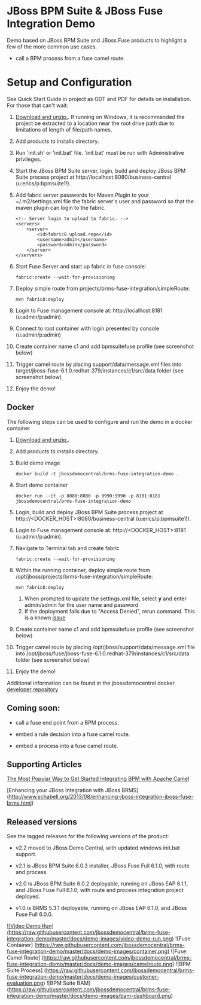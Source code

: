 JBoss BPM Suite & JBoss Fuse Integration Demo
=============================================

Demo based on JBoss BPM Suite and JBoss Fuse products to highlight a few of the more common use cases.

  * call a BPM process from a fuse camel route.


Setup and Configuration
=======================

See Quick Start Guide in project as ODT and PDF for details on installation. For those that can't wait:

1. [Download and unzip.](https://github.com/jbossdemocentral/brms-fuse-integration-demo/archive/master.zip). If running on Windows, it is recommended the project be extracted to a location near the root drive path due to limitations of length of file/path names.

2. Add products to installs directory.

3. Run 'init.sh' or 'init.bat' file. 'init.bat' must be run with Administrative privileges.

4. Start the JBoss BPM Suite server, login, build and deploy JBoss BPM Suite process project at http://localhost:8080/business-central (u:erics/p:bpmsuite1!).

5. Add fabric server passwords for Maven Plugin to your ~/.m2/settings.xml file the fabric server's user and password so that the maven plugin can login to the fabric.

     ```
     <!-- Server login to upload to fabric. -->
     <servers>
         <server>
             <id>fabric8.upload.repo</id>
             <username>admin</username>
             <password>admin</password>
         </server>
     </servers> 
     ```

6. Start Fuse Server and start up fabric in fuse console: 

     ```
     fabric:create --wait-for-provisioning 
     ```

7. Deploy simple route from projects/brms-fuse-integration/simpleRoute:

     ```
     mvn fabric8:deploy
     ```

8. Login to Fuse management console at:  http://localhost:8181    (u:admin/p:admin).

9. Connect to root container with login presented by console  (u:admin/p:admin)   

10. Create container name c1 and add bpmsuitefuse profile (see screenshot below)

11. Trigger camel route by placing support/data/message.xml files into target/jboss-fuse-6.1.0.redhat-379/instances/c1/src/data folder (see screenshot below)

12. Enjoy the demo!

Docker
--------------
The following steps can be used to configure and run the demo in a docker container

1. [Download and unzip.](https://github.com/jbossdemocentral/brms-fuse-integration-demo/archive/master.zip). 

2. Add products to installs directory.

3. Build demo image

	```
	docker build -t jbossdemocentral/brms-fuse-integration-demo .
	```
4. Start demo container

	```
	docker run --it -p 8080:8080 -p 9990:9990 -p 8181:8181 jbossdemocentral/brms-fuse-integration-demo
	``` 
	
5. Login, build and deploy JBoss BPM Suite process project at http://<DOCKER_HOST>:8080/business-central (u:erics/p:bpmsuite1!).

6. Login to Fuse management console at:  http://<DOCKER_HOST>:8181    (u:admin/p:admin).

7. Navigate to Terminal tab and create fabric

     ```
     fabric:create --wait-for-provisioning 
     ```
8. Within the running container, deploy simple route from /opt/jboss/projects/brms-fuse-integration/simpleRoute:

     ```
     mvn fabric8:deploy
     ``` 
	
	1. When prompted to update the settings.xml file, select **y** and enter admin/admin for the user name and password
	2. If the deployment fails due to "Access Denied", rerun command. This is a known [issue](https://github.com/fabric8io/fabric8/issues/1404)

10. Create container name c1 and add bpmsuitefuse profile (see screenshot below)

11. Trigger camel route by placing /opt/jboss/support/data/message.xml file into /opt/jboss/fuse/jboss-fuse-6.1.0.redhat-379/instances/c1/src/data folder (see screenshot below)

12. Enjoy the demo!
  
Additional information can be found in the jbossdemocentral docker [developer repository](https://github.com/jbossdemocentral/docker-developer)


Coming soon:
------------

  * call a fuse end point from a BPM process.

  * embed a rule decision into a fuse camel route.

  * embed a process into a fuse camel route.


Supporting Articles
-------------------

[The Most Popular Way to Get Started Integrating BPM with Apache Camel](http://www.schabell.org/2014/09/most-popular-way-get-started-integrating-bpm-apache-camel.html)

[Enhancing your JBoss Integration with JBoss BRMS] (http://www.schabell.org/2013/08/enhancing-jboss-integration-jboss-fuse-brms.html)


Released versions
-----------------

See the tagged releases for the following versions of the product:

- v2.2 moved to JBoss Demo Central, with updated windows init.bat support.

- v2.1 is JBoss BPM Suite 6.0.3 installer, JBoss Fuse Full 6.1.0, with route and process

- v2.0 is JBoss BPM Suite 6.0.2 deployable, running on JBoss EAP 6.1.1, and JBoss Fuse Full 6.1.0, with route and process
	integration project deployed.

- v1.0 is BRMS 5.3.1 deployable, running on JBoss EAP 6.1.0, and JBoss Fuse Full 6.0.0.

[![Video Demo Run] (https://raw.githubusercontent.com/jbossdemocentral/brms-fuse-integration-demo/master/docs/demo-images/video-demo-run.png)](http://vimeo.com/ericschabell/bpmsuite-fuse-integraiton-demo-run)
![Fuse Container] (https://raw.githubusercontent.com/jbossdemocentral/brms-fuse-integration-demo/master/docs/demo-images/container.png)
![Fuse Camel Route] (https://raw.githubusercontent.com/jbossdemocentral/brms-fuse-integration-demo/master/docs/demo-images/camelroute.png)
![BPM Suite Process] (https://raw.githubusercontent.com/jbossdemocentral/brms-fuse-integration-demo/master/docs/demo-images/customer-evaluation.png)
![BPM Suite BAM] (https://raw.githubusercontent.com/jbossdemocentral/brms-fuse-integration-demo/master/docs/demo-images/bam-dashboard.png)
